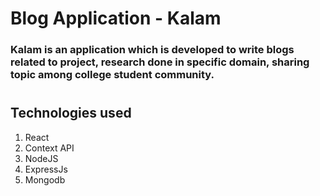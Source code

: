 # Blog Application - Kalam

### Kalam is an application which is developed to write blogs related to project, research done in specific domain, sharing topic among college student community. 


#
## Technologies used

1. React
2. Context API
2. NodeJS
3. ExpressJs
4. Mongodb



